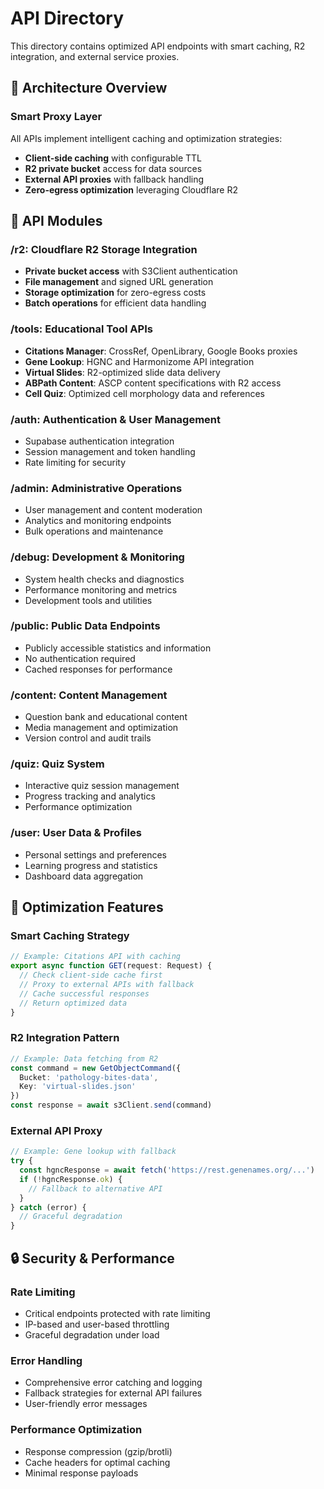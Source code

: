 # API Directory

This directory contains optimized API endpoints with smart caching, R2 integration, and external service proxies.

## 🚀 Architecture Overview

### Smart Proxy Layer
All APIs implement intelligent caching and optimization strategies:
- **Client-side caching** with configurable TTL
- **R2 private bucket** access for data sources
- **External API proxies** with fallback handling
- **Zero-egress optimization** leveraging Cloudflare R2

## 📁 API Modules

### **/r2**: Cloudflare R2 Storage Integration
- **Private bucket access** with S3Client authentication
- **File management** and signed URL generation
- **Storage optimization** for zero-egress costs
- **Batch operations** for efficient data handling

### **/tools**: Educational Tool APIs
- **Citations Manager**: CrossRef, OpenLibrary, Google Books proxies
- **Gene Lookup**: HGNC and Harmonizome API integration
- **Virtual Slides**: R2-optimized slide data delivery
- **ABPath Content**: ASCP content specifications with R2 access
- **Cell Quiz**: Optimized cell morphology data and references

### **/auth**: Authentication & User Management
- Supabase authentication integration
- Session management and token handling
- Rate limiting for security

### **/admin**: Administrative Operations
- User management and content moderation
- Analytics and monitoring endpoints
- Bulk operations and maintenance

### **/debug**: Development & Monitoring
- System health checks and diagnostics
- Performance monitoring and metrics
- Development tools and utilities

### **/public**: Public Data Endpoints
- Publicly accessible statistics and information
- No authentication required
- Cached responses for performance

### **/content**: Content Management
- Question bank and educational content
- Media management and optimization
- Version control and audit trails

### **/quiz**: Quiz System
- Interactive quiz session management
- Progress tracking and analytics
- Performance optimization

### **/user**: User Data & Profiles
- Personal settings and preferences
- Learning progress and statistics
- Dashboard data aggregation

## 🔧 Optimization Features

### Smart Caching Strategy
```typescript
// Example: Citations API with caching
export async function GET(request: Request) {
  // Check client-side cache first
  // Proxy to external APIs with fallback
  // Cache successful responses
  // Return optimized data
}
```

### R2 Integration Pattern
```typescript
// Example: Data fetching from R2
const command = new GetObjectCommand({
  Bucket: 'pathology-bites-data',
  Key: 'virtual-slides.json'
})
const response = await s3Client.send(command)
```

### External API Proxy
```typescript
// Example: Gene lookup with fallback
try {
  const hgncResponse = await fetch('https://rest.genenames.org/...')
  if (!hgncResponse.ok) {
    // Fallback to alternative API
  }
} catch (error) {
  // Graceful degradation
}
```

## 🔒 Security & Performance

### Rate Limiting
- Critical endpoints protected with rate limiting
- IP-based and user-based throttling
- Graceful degradation under load

### Error Handling
- Comprehensive error catching and logging
- Fallback strategies for external API failures
- User-friendly error messages

### Performance Optimization
- Response compression (gzip/brotli)
- Cache headers for optimal caching
- Minimal response payloads